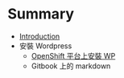 # Summary

* [Introduction](README.md)
* 安裝 Wordpress
   * [OpenShift 平台上安裝 WP](openshift_ping_tai_shang_an_zhuang_wp.md)
   * Gitbook 上的 markdown

